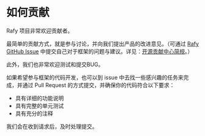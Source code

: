 # 如何贡献
Rafy 项目非常欢迎贡献者。

最简单的贡献方式，就是参与讨论，并向我们提出产品的改进意见。（可通过 [Rafy GitHub Issue](https://github.com/zgynhqf/rafy/issues) 中提交自己对于框架的问题与建议。详见：[开源贡献中心简规](https://github.com/zgynhqf/Rafy/wiki/Rafy-%E5%BC%80%E6%BA%90%E8%B4%A1%E7%8C%AE%E4%B8%AD%E5%BF%83(QQ%E7%BE%A4%EF%BC%9A638407102)-%E7%AE%80%E8%A7%84-V2.0)。）

此外，我们也非常欢迎测试和提交BUG。

如果希望参与框架的代码开发，也可以到 issue 中去找一些感兴趣的任务来完成，并通过 Pull Request 的方式提交，并确保你的代码符合以下要求：
* 具有详细的功能说明
* 具有完整的单元测试
* 具有充分的注释

我们会在收到请求后，及时处理提交。
